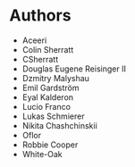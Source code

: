 # Authors

* Aceeri
* Colin Sherratt
* CSherratt
* Douglas Eugene Reisinger II
* Dzmitry Malyshau
* Emil Gardström
* Eyal Kalderon
* Lucio Franco
* Lukas Schmierer
* Nikita Chashchinskii
* Oflor
* Robbie Cooper
* White-Oak
